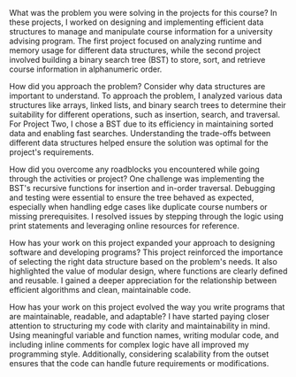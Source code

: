 What was the problem you were solving in the projects for this course?
In these projects, I worked on designing and implementing efficient data structures to manage and manipulate course information for a university advising program. The first project focused on analyzing runtime and memory usage for different data structures, while the second project involved building a binary search tree (BST) to store, sort, and retrieve course information in alphanumeric order.

How did you approach the problem? Consider why data structures are important to understand.
To approach the problem, I analyzed various data structures like arrays, linked lists, and binary search trees to determine their suitability for different operations, such as insertion, search, and traversal. For Project Two, I chose a BST due to its efficiency in maintaining sorted data and enabling fast searches. Understanding the trade-offs between different data structures helped ensure the solution was optimal for the project's requirements.

How did you overcome any roadblocks you encountered while going through the activities or project?
One challenge was implementing the BST's recursive functions for insertion and in-order traversal. Debugging and testing were essential to ensure the tree behaved as expected, especially when handling edge cases like duplicate course numbers or missing prerequisites. I resolved issues by stepping through the logic using print statements and leveraging online resources for reference.

How has your work on this project expanded your approach to designing software and developing programs?
This project reinforced the importance of selecting the right data structure based on the problem's needs. It also highlighted the value of modular design, where functions are clearly defined and reusable. I gained a deeper appreciation for the relationship between efficient algorithms and clean, maintainable code.

How has your work on this project evolved the way you write programs that are maintainable, readable, and adaptable?
I have started paying closer attention to structuring my code with clarity and maintainability in mind. Using meaningful variable and function names, writing modular code, and including inline comments for complex logic have all improved my programming style. Additionally, considering scalability from the outset ensures that the code can handle future requirements or modifications.
